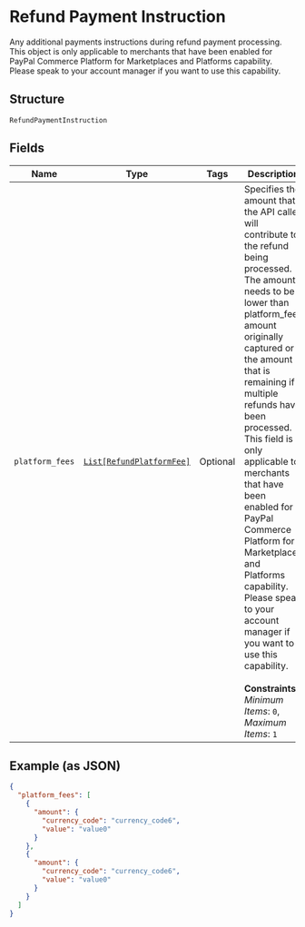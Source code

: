 
# Refund Payment Instruction

Any additional payments instructions during refund payment processing. This object is only applicable to merchants that have been enabled for PayPal Commerce Platform for Marketplaces and Platforms capability. Please speak to your account manager if you want to use this capability.

## Structure

`RefundPaymentInstruction`

## Fields

| Name | Type | Tags | Description |
|  --- | --- | --- | --- |
| `platform_fees` | [`List[RefundPlatformFee]`](../../doc/models/refund-platform-fee.md) | Optional | Specifies the amount that the API caller will contribute to the refund being processed. The amount needs to be lower than platform_fees amount originally captured or the amount that is remaining if multiple refunds have been processed. This field is only applicable to merchants that have been enabled for PayPal Commerce Platform for Marketplaces and Platforms capability. Please speak to your account manager if you want to use this capability.<br><br>**Constraints**: *Minimum Items*: `0`, *Maximum Items*: `1` |

## Example (as JSON)

```json
{
  "platform_fees": [
    {
      "amount": {
        "currency_code": "currency_code6",
        "value": "value0"
      }
    },
    {
      "amount": {
        "currency_code": "currency_code6",
        "value": "value0"
      }
    }
  ]
}
```

